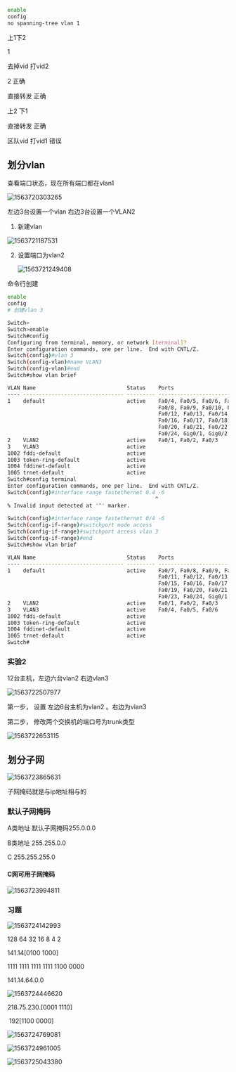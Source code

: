 ```bash
enable
config
no spanning-tree vlan 1
```







上1下2

1

去掉vid 打vid2



2 正确

直接转发 正确



上2 下1

直接转发 正确



区队vid 打vid1 错误



## 划分vlan



查看端口状态，现在所有端口都在vlan1

![1563720303265](E:\计算机网络学习\imges\1563720303265.png)







左边3台设置一个vlan 右边3台设置一个VLAN2

1. 新建vlan

![1563721187531](E:\计算机网络学习\imges\1563721187531.png)

2. 设置端口为vlan2

   ![1563721249408](E:\计算机网络学习\imges\1563721249408.png)



命令行创建

```bash
enable
config
# 创建vlan 3

Switch>
Switch>enable
Switch#config
Configuring from terminal, memory, or network [terminal]? 
Enter configuration commands, one per line.  End with CNTL/Z.
Switch(config)#vlan 3
Switch(config-vlan)#name VLAN3
Switch(config-vlan)#end
Switch#show vlan brief

VLAN Name                             Status    Ports
---- -------------------------------- --------- -------------------------------
1    default                          active    Fa0/4, Fa0/5, Fa0/6, Fa0/7
                                                Fa0/8, Fa0/9, Fa0/10, Fa0/11
                                                Fa0/12, Fa0/13, Fa0/14, Fa0/15
                                                Fa0/16, Fa0/17, Fa0/18, Fa0/19
                                                Fa0/20, Fa0/21, Fa0/22, Fa0/23
                                                Fa0/24, Gig0/1, Gig0/2
2    VLAN2                            active    Fa0/1, Fa0/2, Fa0/3
3    VLAN3                            active    
1002 fddi-default                     active    
1003 token-ring-default               active    
1004 fddinet-default                  active    
1005 trnet-default                    active    
Switch#config terminal
Enter configuration commands, one per line.  End with CNTL/Z.
Switch(config)#interface range fastethernet 0.4 -6
                                               ^
% Invalid input detected at '^' marker.
	
Switch(config)#interface range fastethernet 0/4 -6
Switch(config-if-range)#switchport mode access
Switch(config-if-range)#switchport access vlan 3 
Switch(config-if-range)#end 
Switch#show vlan brief

VLAN Name                             Status    Ports
---- -------------------------------- --------- -------------------------------
1    default                          active    Fa0/7, Fa0/8, Fa0/9, Fa0/10
                                                Fa0/11, Fa0/12, Fa0/13, Fa0/14
                                                Fa0/15, Fa0/16, Fa0/17, Fa0/18
                                                Fa0/19, Fa0/20, Fa0/21, Fa0/22
                                                Fa0/23, Fa0/24, Gig0/1, Gig0/2
2    VLAN2                            active    Fa0/1, Fa0/2, Fa0/3
3    VLAN3                            active    Fa0/4, Fa0/5, Fa0/6
1002 fddi-default                     active    
1003 token-ring-default               active    
1004 fddinet-default                  active    
1005 trnet-default                    active    
Switch#
```





### 实验2

12台主机，左边六台vlan2 右边vlan3



![1563722507977](E:\计算机网络学习\imges\1563722507977.png)



第一步， 设置 左边6台主机为vlan2 。右边为vlan3

第二步， 修改两个交换机的端口号为trunk类型

![1563722653115](E:\计算机网络学习\imges\1563722653115.png)





## 划分子网

![1563723865631](E:\计算机网络学习\imges\1563723865631.png)

子网掩码就是与ip地址相与的



### 默认子网掩码

A类地址 默认子网掩码255.0.0.0

B类地址       255.255.0.0

C                   255.255.255.0



#### C网可用子网掩码

![1563723994811](E:\计算机网络学习\imges\1563723994811.png)



### 习题

![1563724142993](E:\计算机网络学习\imges\1563724142993.png)



128 64 32 16 8 4 2

141.14[0100 1000]

1111 1111 1111 1111 1100 0000

141.14.64.0.0

![1563724446620](E:\计算机网络学习\imges\1563724446620.png)

218.75.230.[0001 1110]

​             192[1100 0000]



![1563724769081](E:\计算机网络学习\imges\1563724769081.png)



![1563724961005](E:\计算机网络学习\imges\1563724961005.png)

![1563725043380](E:\计算机网络学习\imges\1563725043380.png)